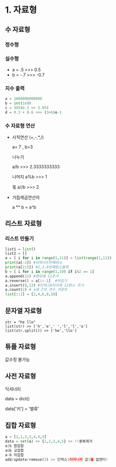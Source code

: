 # 1. 자료형

## 수 자료형

### 정수형

### 실수형

- a = .5   >>> 0.5
- b = -.7  >>> -0.7



### 지수 출력

```python
a = 1000000000000
b = int(1e9)
c = 3954e-3 >> 3.954
d = 0.3 + 0.6 >>> (3+6)e-1
```



### 수 자료형 연산

- 사칙연산 (+,-,*,/)

  a= 7 , b=3

  나누기

  a/b  >>> 2.3333333333

  나머지 a%b >>> 1

  몫 a//b >>> 2

- 거듭제곱연산자

  a ** b  = a^b



## 리스트 자료형

### 리스트 만들기

```python
list1 = list()
list2 = []
a = [ i for i in range(1,11)] = list(range(1,11))
print(a[-2]) #뒤에서두번째원소
print(a[2:5]) #2,3,4번째원소출력
b = [ i for i in range(1,10) if i%2 == 1]
a.append(11) #맨뒤에 11추가
a.reverse() = a[::-1]  #뒤집기 
a.insert(0,12) #인덱스0자리에 12원소 추가
a.count(2) # a에 2의 갯수 카운트
list[::2] = [2,4,6,8,10]


```



## 문자열 자료형

```
str = "he llo"
list(str) >> ['h','e',' ','l','l','o']
list(str.split()) >> ['he','llo']
```



## 튜플 자료형

값수정 불가능

## 사전 자료형

딕셔너리

data = dict()

data['키'] = '밸류'

## 집합 자료형

```python
a = [1,1,2,3,4,4,5]
data = set(a) >> {1,2,3,4,5} >> !!중복제거
a|b 합집합
a&b 교집합
a-b 차집합
add/update/remove(3) >> 인덱스3이아니라 값3을 없앤다!
```





